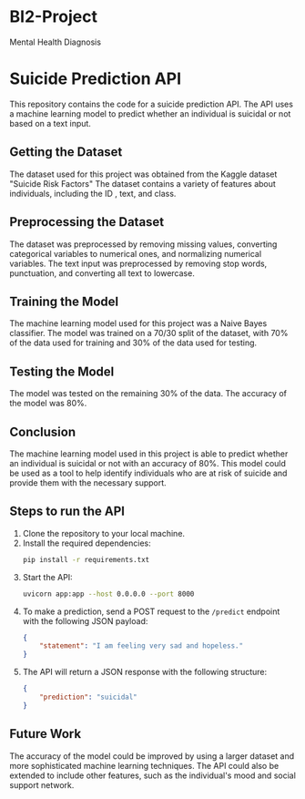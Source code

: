 # BI2-Project
Mental Health Diagnosis
# Suicide Prediction API

This repository contains the code for a suicide prediction API. The API uses a machine learning model to predict whether an individual is suicidal or not based on a text input.

## Getting the Dataset

The dataset used for this project was obtained from the Kaggle dataset "Suicide Risk Factors"  The dataset contains a variety of features about individuals, including the ID , text, and class.
## Preprocessing the Dataset

The dataset was preprocessed by removing missing values, converting categorical variables to numerical ones, and normalizing numerical variables. The text input was preprocessed by removing stop words, punctuation, and converting all text to lowercase.

## Training the Model

The machine learning model used for this project was a Naive Bayes classifier. The model was trained on a 70/30 split of the dataset, with 70% of the data used for training and 30% of the data used for testing.

## Testing the Model

The model was tested on the remaining 30% of the data. The accuracy of the model was 80%.

## Conclusion

The machine learning model used in this project is able to predict whether an individual is suicidal or not with an accuracy of 80%. This model could be used as a tool to help identify individuals who are at risk of suicide and provide them with the necessary support.

## Steps to run the API

1. Clone the repository to your local machine.
2. Install the required dependencies:
   ```bash
   pip install -r requirements.txt
   ```
3. Start the API:
   ```bash
   uvicorn app:app --host 0.0.0.0 --port 8000
   ```
4. To make a prediction, send a POST request to the `/predict` endpoint with the following JSON payload:
   ```json
   {
       "statement": "I am feeling very sad and hopeless."
   }
   ```
5. The API will return a JSON response with the following structure:
   ```json
   {
       "prediction": "suicidal"
   }
   ```

## Future Work

The accuracy of the model could be improved by using a larger dataset and more sophisticated machine learning techniques. The API could also be extended to include other features, such as the individual's mood and social support network.
